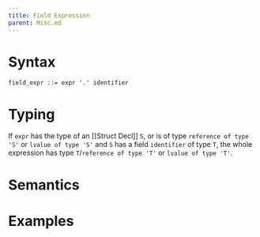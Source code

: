 ```yaml
---
title: Field Expression
parent: Misc.md
---
```


# Syntax

```
field_expr ::= expr '.' identifier
```

# Typing

If ```expr``` has the type of an [[Struct Decl]] ```S```, or is of type ```reference of type 'S'``` or ```lvalue of type 'S'``` and ```S``` has a field ```identifier``` of type ```T```, the whole expression has type ```T```/```reference of type 'T'``` or ```lvalue of type 'T'```.

# Semantics

# Examples

```rust
```
